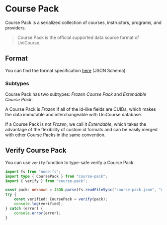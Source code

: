 # Course Pack

Course Pack is a serialized collection of courses, instructors, programs, and providers.

> Course Pack is the official supported data source format of UniCourse.

## Format

You can find the format specification [here](https://esm.sh/course-pack/schema.json) (JSON Schema).

### Subtypes

Course Pack has two subtypes: _Frozen Course Pack_ and _Extendable Course Pack_.

A Course Pack is _Frozen_ if all of the id-like fields are CUIDs, which makes the data immutable and interchangeable with UniCourse database.

If a Course Pack is not _Frozen_, we call it _Extendable_, which takes the advantage of the flexibility of custom id formats and can be easily merged with other Course Packs in the same convention.

## Verify Course Pack

You can use `verify` function to type-safe verify a Course Pack.

```ts
import fs from "node:fs";
import type { CoursePack } from "course-pack";
import { verify } from "course-pack";

const pack: unknown = JSON.parse(fs.readFileSync("course-pack.json", "utf-8"));
try {
    const verified: CoursePack = verify(pack);
    console.log(verified);
} catch (error) {
    console.error(error);
}
```

